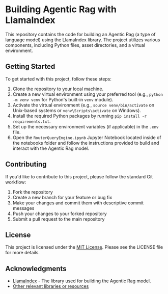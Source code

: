 # Building Agentic Rag with LlamaIndex

This repository contains the code for building an Agentic Rag (a type of language model) using the LlamaIndex library. The project utilizes various components, including Python files, asset directories, and a virtual environment.

## Getting Started

To get started with this project, follow these steps:

1. Clone the repository to your local machine.
2. Create a new virtual environment using your preferred tool (e.g., `python -m venv venv` for Python's built-in `venv` module).
3. Activate the virtual environment (e.g., `source venv/bin/activate` on Unix-based systems or `venv\Scripts\activate` on Windows).
4. Install the required Python packages by running `pip install -r requirements.txt`.
5. Set up the necessary environment variables (if applicable) in the `.env` file.
6. Open the `RouterQueryEngine.ipynb` Jupyter Notebook located inside of the notebooks folder and follow the instructions provided to build and interact with the Agentic Rag model.

## Contributing

If you'd like to contribute to this project, please follow the standard Git workflow:

1. Fork the repository
2. Create a new branch for your feature or bug fix
3. Make your changes and commit them with descriptive commit messages
4. Push your changes to your forked repository
5. Submit a pull request to the main repository

## License

This project is licensed under the [MIT License](LICENSE). Please see the LICENSE file for more details.

## Acknowledgments

- [LlamaIndex](https://github.com/run-llama) - The library used for building the Agentic Rag model.
- [Other relevant libraries or resources]()
